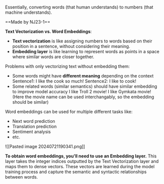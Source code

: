 Essentially, converting words (that human understands) to numbers (that machine understands).

==Made by NJ23-1==

**Text Vectorization vs. Word Embeddings**:
- **Text vectorization** is like assigning numbers to words based on their position in a sentence, without considering their meaning.
- **Embedding layer** is like learning to represent words as points in a space where similar words are closer together.

Problems with only vectorizing text without embedding them:
- Some words might have **different meaning** depending on the context
  Sentence1: I like the cook so much!
  Sentence2: I like to cook!
- Some related words (similar semantics) should have similar embedding to improve model accuracy
  I like Troll 2 movie!
  I like Gymkata movie!
  (Here the movie name can be used interchangably, so the embedding should be similar)

Word embeddings can be used for multiple different tasks like:
- Next word prediction
- Translation prediction
- Sentiment analysis
- etc.

![[Pasted image 20240721190341.png]]

**To obtain word embeddings, you'll need to use an Embedding layer.** This layer takes the integer indices outputted by the Text Vectorization layer and maps them to dense vectors. These vectors are learned during the model training process and capture the semantic and syntactic relationships between words.

